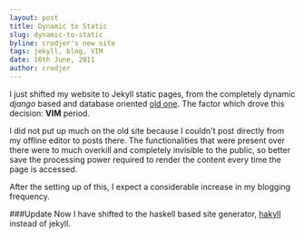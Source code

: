 ```yaml
---
layout: post
title: Dynamic to Static
slug: dynamic-to-static
byline: crodjer's new site
tags: jekyll, blog, VIM
date: 16th June, 2011
author: crodjer
---
```


I just shifted my website to Jekyll static pages, from the completely
dynamic *django* based and database oriented [old one](http://old.rohanjain.in).
The factor which drove this decision: **VIM** period.

I did not put up much on the old site because I couldn't post directly from
my offline editor to posts there. The functionalities that were present over
there were to much overkill and completely invisible to the public, so better
save the processing power required to render the content every time the
page is accessed.

After the setting up of this, I expect a considerable increase in my
blogging frequency.

###Update
Now I have shifted to the haskell based site generator, [hakyll](http://jaspervdj.be/hakyll/)
instead of jekyll.
